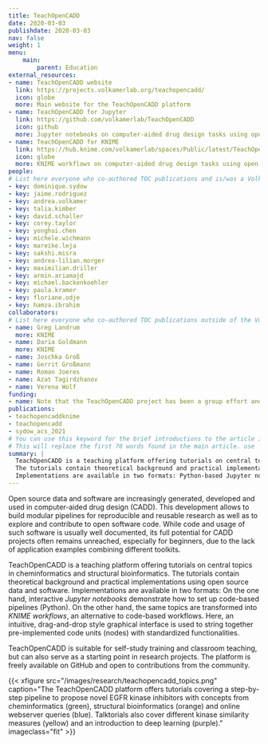 ```yaml
---
title: TeachOpenCADD
date: 2020-03-03
publishdate: 2020-03-03
nav: false
weight: 1
menu:
    main:
        parent: Education
external_resources:
- name: TeachOpenCADD website
  link: https://projects.volkamerlab.org/teachopencadd/
  icon: globe
  more: Main website for the TeachOpenCADD platform
- name: TeachOpenCADD for Jupyter
  link: https://github.com/volkamerlab/TeachOpenCADD
  icon: github
  more: Jupyter notebooks on computer-aided drug design tasks using open resources
- name: TeachOpenCADD for KNIME
  link: https://hub.knime.com/volkamerlab/spaces/Public/latest/TeachOpenCADD/TeachOpenCADD
  icon: globe
  more: KNIME workflows on computer-aided drug design tasks using open resources
people:
# List here everyone who co-authored TOC publications and is/was a Volkamer Lab member
- key: dominique.sydow
- key: jaime.rodriguez
- key: andrea.volkamer
- key: talia.kimber
- key: david.schaller
- key: corey.taylor
- key: yonghui.chen
- key: michele.wichmann
- key: mareike.leja
- key: sakshi.misra
- key: andrea-lilian.morger
- key: maximilian.driller
- key: armin.ariamajd
- key: michael.backenkoehler
- key: paula.kramer
- key: floriane.odje
- key: hamza.ibrahim
collaborators:
# List here everyone who co-authored TOC publications outside of the Volkamer Lab
- name: Greg Landrum
  more: KNIME
- name: Daria Goldmann
  more: KNIME
- name: Joschka Groß
- name: Gerrit Großmann
- name: Roman Joeres
- name: Azat Tagirdzhanov
- name: Verena Wolf
funding:
- name: Note that the TeachOpenCADD project has been a group effort and has received no explicit funding, while the positions of individual authors were supported by diverse funding agencies, see the individual projects' pages.
publications:
- teachopencaddknime
- teachopencadd
- sydow_acs_2021
# You can use this keyword for the brief introductions to the article in category listings
# This will replace the first 70 words found in the main article. use | <newline> to use multiline strings!
summary: |
  TeachOpenCADD is a teaching platform offering tutorials on central topics in cheminformatics and structural bioinformatics.
  The tutorials contain theoretical background and practical implementations using open source data and software.
  Implementations are available in two formats: Python-based Jupyter notebooks and GUI-based KNIME workflows.
---
```


Open source data and software are increasingly generated, developed and used in computer-aided drug design (CADD).
This development allows to build modular pipelines for reproducible and reusable research as well as
to explore and contribute to open software code.
While code and usage of such software is usually well documented,
its full potential for CADD projects often remains unreached, especially for beginners,
due to the lack of application examples combining different toolkits.

TeachOpenCADD is a teaching platform offering tutorials on central topics in cheminformatics and structural bioinformatics.
The tutorials contain theoretical background and practical implementations using open source data and software.
Implementations are available in two formats: On the one hand, interactive *Jupyter notebooks* demonstrate how to set up code-based pipelines (Python).
On the other hand, the same topics are transformed into *KNIME workflows*, an alternative to code-based workflows.
Here, an intuitive, drag-and-drop style graphical interface is used to string together pre-implemented code units
(nodes) with standardized functionalities.

TeachOpenCADD is suitable for self-study training and classroom teaching, but can also serve as a starting point in
research projects.
The platform is freely available on GitHub and open to contributions from the community.

{{< xfigure src="/images/research/teachopencadd_topics.png" caption="The TeachOpenCADD platform offers tutorials covering a step-by-step pipeline to propose novel EGFR kinase inhibitors with concepts from cheminformatics (green), structural bioinformatics (orange) and online webserver queries (blue). Talktorials also cover different kinase similarity measures (yellow) and an introduction to deep learning (purple)." imageclass="fit" >}}

